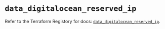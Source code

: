 # `data_digitalocean_reserved_ip`

Refer to the Terraform Registory for docs: [`data_digitalocean_reserved_ip`](https://www.terraform.io/docs/providers/digitalocean/d/reserved_ip).
